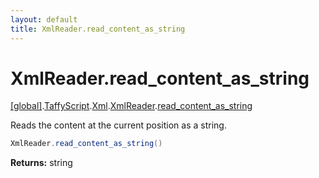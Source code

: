 ```yaml
---
layout: default
title: XmlReader.read_content_as_string
---
```


# XmlReader.read_content_as_string

[\[global\]]({{site.baseurl}}/docs/).[TaffyScript]({{site.baseurl}}/docs/TaffyScript/).[Xml]({{site.baseurl}}/docs/TaffyScript/Xml/).[XmlReader]({{site.baseurl}}/docs/TaffyScript/Xml/XmlReader/).[read_content_as_string]({{site.baseurl}}/docs/TaffyScript/Xml/XmlReader/read_content_as_string/)

Reads the content at the current position as a string.

```cs
XmlReader.read_content_as_string()
```

**Returns:** string
